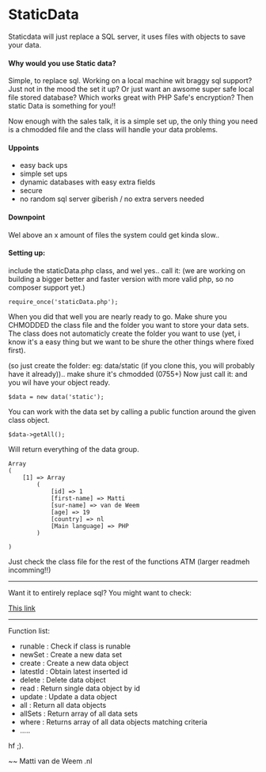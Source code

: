 StaticData
==========

Staticdata will just replace a SQL server, it uses files with objects to save your data.


#### Why would you use Static data?
Simple, to replace sql. Working on a local machine wit braggy sql support? Just not in the mood the set it up? Or just want an awsome super safe local file stored database? Which works great with PHP Safe's encryption? Then static Data is something for you!!

Now enough with the sales talk, it is a simple set up, the only thing you need is a chmodded file and the class will handle your data problems.
#### Uppoints
 - easy back ups
 - simple set ups
 - dynamic databases with easy extra fields
 - secure
 - no random sql server giberish / no extra servers needed

#### Downpoint
Wel above an x amount of files the system could get kinda slow..

#### Setting up:
include the staticData.php class, and wel yes.. call it: (we are working on building a bigger better and faster version with more valid php, so no composer support yet.)

    require_once('staticData.php');

When you did that well you are nearly ready to go.
Make shure you CHMODDED the class file and the folder you want to store your data sets.
The class does not automaticly create the folder you want to use (yet, i know it's a easy thing but we want to be shure the other things where fixed first).

(so just create the folder: eg: data/static (if you clone this, you will probably have it already)).. make shure it's chmodded (0755+)
Now just call it: and you wil have your object ready.

    $data = new data('static');
You can work with the data set by calling a public function around the given class object.

    $data->getAll();

Will return everything of the data group.

    Array
    (
        [1] => Array
            (
                [id] => 1
                [first-name] => Matti
                [sur-name] => van de Weem
                [age] => 19
                [country] => nl
                [Main language] => PHP
            )

    )

Just check the class file for the rest of the functions ATM (larger readmeh incomming!!)

___
Want it to entirely replace sql? You might want to check:

[This link](https://github.com/search?utf8=%E2%9C%93&q=php+sql+array)


___
Function list:
 - runable  : Check if class is runable
 - newSet   : Create a new data set
 - create   : Create a new data object
 - latestId : Obtain latest inserted id
 - delete   : Delete data object
 - read     : Return single data object by id
 - update   : Update a data object
 - all      : Return all data objects
 - allSets  : Return array of all data sets
 - where    : Returns array of all data objects matching criteria
 - .....

hf ;).

~~ Matti van de Weem .nl

